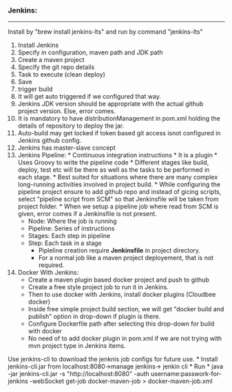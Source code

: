 ### Jenkins:
****
Install by  "brew install jenkins-lts" and run by command "jenkins-lts"
1. Install Jenkins
2. Specify in configuration, maven path and JDK path
3. Create a maven project
4. Specify the git repo details
5. Task to execute (clean deploy)
6. Save
7. trigger build
8. It will get auto triggered if we configured that way.
9. Jenkins JDK version should be appropriate with the actual github project version. Else, error comes.
10. It is mandatory to have distributionManagement in pom.xml holding the details of repository to deploy the jar.
11. Auto-build may get locked if token based git access isnot configured in Jenkins github config.
12. Jenkins has master-slave concept
13. Jenkins Pipeline:
        * Continuous integration instructions
        * It is a plugin
        * Uses Groovy to write the pipeline code
        * Different stages like build, deploy, test etc will be there as well as the tasks to be performed in each stage.
        * Best suited for situations where there are many complex long-running activities involved in project build.
        * While configuring the pipeline project ensure to add github repo and instead of gicing scripts,
          select "pipeline script from SCM" so that Jenkinsfile will be taken from project folder.
        * When we setup a pipeline job where read from SCM is given, error comes if a Jenkinsfile is not present.
    * Node: Where the job is running
    * Pipeline: Series of instructions
    * Stages: Each step in pipeline
    * Step: Each task in a stage
        * Pipleline creation require <b>Jenkinsfile</b> in project directory.
        * For a normal job like a maven project deployement, that is not required.
14. Docker With Jenkins:
    * Create a maven plugin based docker project and push to github
    * Create a free style project job to run it in Jenkins.
    * Then to use docker with Jenkins, install docker plugins (Cloudbee docker)
    * Inside free simple project build section, we will get "docker build and publish" option in drop-down if plugin is there.
    * Configure Dockerfile path after selecting this drop-down for build with docker
    * No need of to add docker plugin in pom.xml if we are not trying with mvn project type in Jenkins items.
 

Use jenkins-cli to download the jenknis job configs for future use.
    * Install jenkins-cli.jar from localhost:8080->manage jenkins-> jenkin cli
    * Run
    * java -jar jenkins-cli.jar -s "http://localhost:8080" -auth username:passwork-for-jenkins -webSocket get-job docker-maven-job > docker-maven-job.xml